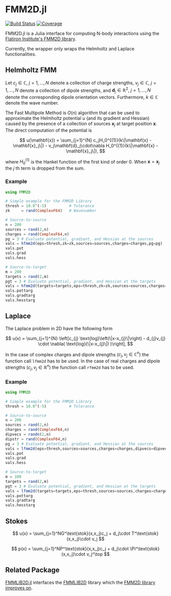# FMM2D.jl

[![Build Status](https://github.com/mipals/FMM2D.jl/actions/workflows/CI.yml/badge.svg?branch=main)](https://github.com/mipals/FMM2D.jl/actions/workflows/CI.yml?query=branch%3Amain)
[![Coverage](https://codecov.io/gh/mipals/FMM2D.jl/branch/main/graph/badge.svg)](https://codecov.io/gh/mipals/FMM2D.jl)

FMM2D.jl is a Julia interface for computing N-body interactions using the [Flatiron Institute's FMM2D library](https://github.com/flatironinstitute/fmm2d/).

Currently, the wrapper only wraps the Helmholtz and Laplace functionalities.

## Helmholtz FMM
Let $c_j \in \mathbb{C},\ j = 1,\dots,N$ denote a collection of charge strengths, $v_j \in \mathbb{C},\ j = 1,\dots,N$ denote a collection of dipole strengths, and $\mathbf{d}_j\in\mathbb{R}^2,\ j = 1,\dots,N$ denote the corresponding dipole orientation vectors. Furthermore, $k \in \mathbb{C}$ denote the wave number.

The Fast Multipole Method is $O(n)$ algorithm that can be used to approximate the Helmholtz potential $u$ (and its gradient and Hessian) caused by the presence of a collection of sources $\mathbf{x}_j$ at target position $\mathbf{x}$. The direct computation of the potential is 

$$
u(\mathbf{x}) = \sum_{j=1}^{N} c_jH_0^{(1)}(k\|\mathbf{x} - \mathbf{x}_j\|) - v_j\mathbf{d}_j\cdot\nabla H_0^{(1)}(k\|\mathbf{x} - \mathbf{x}_j\|),
$$

where $H_0^{(1)}$ is the Hankel function of the first kind of order 0. When $\mathbf{x} = \mathbf{x}_j$ the $j$ th term is dropped from the sum.


### Example
```julia
using FMM2D

# Simple example for the FMM2D Library
thresh = 10.0^(-5)          # Tolerance
zk     = rand(ComplexF64)   # Wavenumber

# Source-to-source
n = 200
sources = rand(2,n)
charges = rand(ComplexF64,n)
pg = 3 # Evaluate potential, gradient, and Hessian at the sources
vals = hfmm2d(eps=thresh,zk=zk,sources=sources,charges=charges,pg=pg)
vals.pot
vals.grad
vals.hess

# Source-to-target
m = 200
targets = rand(2,m)
pgt = 3 # Evaluate potential, gradient, and Hessian at the targets
vals = hfmm2d(targets=targets,eps=thresh,zk=zk,sources=sources,charges=charges,pgt=pgt)
vals.pottarg
vals.gradtarg
vals.hesstarg
```

## Laplace
The Laplace problem in 2D have the following form

$$
    u(x) = \sum_{j=1}^{N} \left[c_{j} \text{log}\left(\|x-x_{j}\|\right) - d_{j}v_{j} \cdot \nabla( \text{log}(\|x-x_{j}\|) )\right],
$$

In the case of complex charges and dipole strengths ($c_j, v_j \in \mathbb{C}^n$) the function call `lfmm2d` has to be used. In the case of real charges and dipole strengths ($c_j, v_j \in \mathbb{R}^n$) the function call `rfmm2d` has to be used.


### Example
```julia
using FMM2D

# Simple example for the FMM2D Library
thresh = 10.0^(-5)          # Tolerance

# Source-to-source
n = 200
sources = rand(2,n)
charges = rand(ComplexF64,n)
dipvecs = randn(2,n)
dipstr = rand(ComplexF64,n)
pg = 3 # Evaluate potential, gradient, and Hessian at the sources
vals = lfmm2d(eps=thresh,sources=sources,charges=charges,dipvecs=dipvecs,dipstr=dipstr,pg=pg)
vals.pot
vals.grad
vals.hess

# Source-to-target
m = 100
targets = rand(2,m)
pgt = 3 # Evaluate potential, gradient, and Hessian at the targets
vals = lfmm2d(targets=targets,eps=thresh,sources=sources,charges=charges,dipvecs=dipvecs,dipstr=dipstr,pgt=pgt)
vals.pottarg
vals.gradtarg
vals.hesstarg
```


<!-- In addition, the `FMM2D` library also includes the following sum

$$
    u(z) = \sum_{j=1}^{N} \left[c_{j} \text{log}\left(z-\varepsilon_j\right) - \frac{v_j}{z - \varepsilon_j}\right],
$$

where $c_j \ in$ -->

<!-- ## Biharmonic

Let $c_j = (c_{j,1}, c_{j,2}) \in \mathbb{C}^2,\ j=1,2,\dots, N$ denote a collection of charge strengths and $v_j = (v_{j,1}, v_{j,2}, v_{j,3}) \in \mathbb{C}^3, j=1,2,\dots,N$ denote a collection of dipole strengths. 

The Biharmonic FMM computes the potential $u(x)$ 

$$
    u(z) = \sum_{j=1}^N \left[c_{j,1}\text{log}\left(\|z - \varepsilon_j\|\right) + c_{j,2}\frac{z - \varepsilon_j}{\overline{z - \varepsilon_j}} + \frac{v_{j,1}}{z - \varepsilon_j} + \frac{v_{j,3}}{\overline{z - \varepsilon_j}} + v_{j,2}\frac{z - \varepsilon_j}{\left(\overline{z - \varepsilon_j}\right)^2}\right],
$$

as well as its gradient $(P_z\frac{\mathrm{d}}{\mathrm{d}z}, P_{\overline{z}}\frac{\mathrm{d}}{\mathrm{d}z}, \frac{\mathrm{d}}{\mathrm{d}\overline{z}})$ given by

$$
\begin{aligned}
    P_z\frac{\mathrm{d}}{\mathrm{d}z}u(z) &= \sum_{j=1}^{N}\left[\frac{c_{j,1}}{z - \varepsilon_j} - \frac{v_{j,1}}{\left(z - \varepsilon_j\right)^2}\right]\\
    P_{\overline{z}}\frac{\mathrm{d}}{\mathrm{d}z}u(z) &= \sum_{j=1}^{N}\left[\frac{c_{j,2}}{\overline{z - \varepsilon_j}} - \frac{v_{j,2}}{\left(\overline{z - \varepsilon_j}\right)^2}\right]\\
    \frac{\mathrm{d}}{\mathrm{d}\overline{z}}u(z) &= \sum_{j=1}^{N}\left[\frac{c_{j,1}}{\overline{z - \varepsilon_j}} - c_{j,2}\frac{z - \varepsilon_{j}}{\left(\overline{z - \varepsilon_j}\right)^2}- v_{j,3}\frac{z - \varepsilon_{j}}{\left(\overline{z - \varepsilon_j}\right)^2} - 2v_{j,2}\frac{z - \varepsilon_{j}}{\left(\overline{z - \varepsilon_j}\right)^3}\right]
\end{aligned}.
$$ 

at the source and target locations. When $z = \varepsilon_j$ the $j$ th term is dropped from the sum. Note here that $z = x_1 + i x_2$ and $\varepsilon_j = x_{j,1} + ix_{j,2}$. -->



## Stokes

$$
    u(x) = \sum_{j=1}^NG^\text{stok}(x,x_j)c_j + d_j\cdot T^\text{stok}(x,x_j)\cdot v_j
$$

$$
    p(x) = \sum_{j=1}^NP^\text{stok}(x,x_j)c_j + d_j\cdot \Pi^\text{stok}(x,x_j)\cdot v_j^\top
$$

## Related Package
[FMMLIB2D.jl](https://github.com/ludvigak/FMMLIB2D.jl) interfaces the [FMMLIB2D](https://github.com/zgimbutas/fmmlib2d) library which the [FMM2D library improves on](https://fmm2d.readthedocs.io/en/latest/). 

